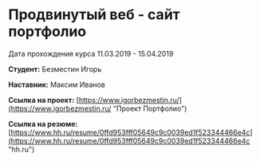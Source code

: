 # Продвинутый веб - сайт портфолио
Дата прохождения курса 11.03.2019 - 15.04.2019

**Студент:** Безместин Игорь

**Наставник:** Максим Иванов
 
**Ссылка на проект:** [https://www.igorbezmestin.ru/](https://www.igorbezmestin.ru/ "Проект Портфолио")

**Ссылка на резюме:** [https://www.hh.ru/resume/0ffd953fff05649c9c0039ed1f523344466e4c](https://www.hh.ru/resume/0ffd953fff05649c9c0039ed1f523344466e4c "hh.ru")

